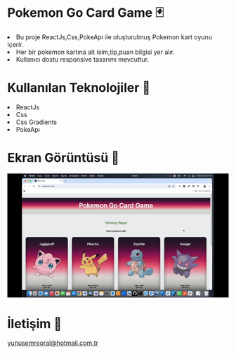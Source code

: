 # Pokemon Go Card Game 🃏

<li>Bu proje ReactJs,Css,PokeApı ile oluşturulmuş Pokemon kart oyunu içerir.</li>
<li>Her bir pokemon kartına ait isim,tip,puan bilgisi yer alır.</li>
<li>Kullanıcı dostu responsive tasarımı mevcuttur.</li>

# Kullanılan Teknolojiler 🎨

<li>ReactJs</li>
<li>Css</li>
<li>Css Gradients</li>
<li>PokeApı</li>


# Ekran Görüntüsü 🎥
<img src="pokemon.gif" width="auto">      

# İletişim 📩
yunusemreoral@hotmail.com.tr
